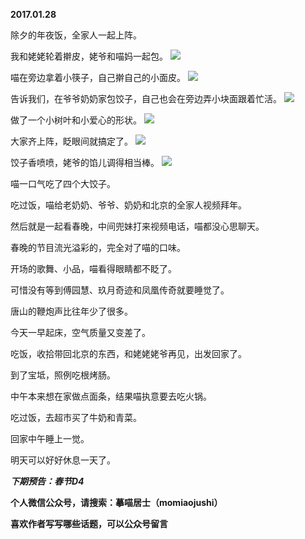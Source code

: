 
          
**2017.01.28**

除夕的年夜饭，全家人一起上阵。

我和姥姥轮着擀皮，姥爷和喵妈一起包。
![](http://upload-images.jianshu.io/upload_images/51001-843290d49cb91b9a.jpg)


喵在旁边拿着小筷子，自己擀自己的小面皮。
![](http://upload-images.jianshu.io/upload_images/51001-880a0f4f8a96fbd0.jpg)


告诉我们，在爷爷奶奶家包饺子，自己也会在旁边弄小块面跟着忙活。
![](http://upload-images.jianshu.io/upload_images/51001-92b334c130108e06.jpg)


做了一个小树叶和小爱心的形状。
![](http://upload-images.jianshu.io/upload_images/51001-3037843cd53544fb.jpg)


大家齐上阵，眨眼间就搞定了。
![](http://upload-images.jianshu.io/upload_images/51001-d6de67373f1e1d07.jpg)


饺子香喷喷，姥爷的馅儿调得相当棒。
![](http://upload-images.jianshu.io/upload_images/51001-1fc84d6a46ad86d7.jpg)


喵一口气吃了四个大饺子。

吃过饭，喵给老奶奶、爷爷、奶奶和北京的全家人视频拜年。

然后就是一起看春晚，中间兜妹打来视频电话，喵都没心思聊天。

春晚的节目流光溢彩的，完全对了喵的口味。

开场的歌舞、小品，喵看得眼睛都不眨了。

可惜没有等到傅园慧、玖月奇迹和凤凰传奇就要睡觉了。

唐山的鞭炮声比往年少了很多。

今天一早起床，空气质量又变差了。

吃饭，收拾带回北京的东西，和姥姥姥爷再见，出发回家了。

到了宝坻，照例吃根烤肠。

中午本来想在家做点面条，结果喵执意要去吃火锅。

吃过饭，去超市买了牛奶和青菜。

回家中午睡上一觉。

明天可以好好休息一天了。


***下期预告：春节D4***


**个人微信公众号，请搜索：摹喵居士（momiaojushi）**

**喜欢作者写写哪些话题，可以公众号留言**

        
